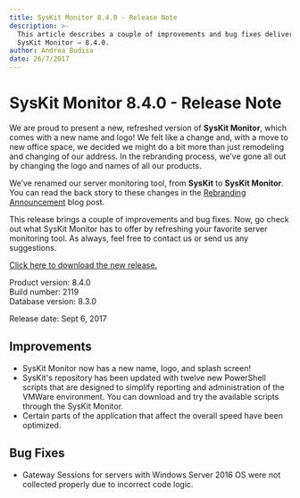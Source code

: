 ```yaml
---
title: SysKit Monitor 8.4.0 - Release Note
description: >-
  This article describes a couple of improvements and bug fixes delivered in
  SysKit Monitor – 8.4.0.
author: Andrea Budisa
date: 26/7/2017
---
```


# SysKit Monitor 8.4.0 - Release Note

We are proud to present a new, refreshed version of **SysKit Monitor**, which comes with a new name and logo! We felt like a change and, with a move to new office space, we decided we might do a bit more than just remodeling and changing of our address. In the rebranding process, we’ve gone all out by changing the logo and names of all our products.

We’ve renamed our server monitoring tool, from **SysKit** to **SysKit Monitor**. You can read the back story to these changes in the [Rebranding Announcement](https://www.syskit.com/blog/rebranding-announcement-syskit) blog post.

This release brings a couple of improvements and bug fixes. Now, go check out what SysKit Monitor has to offer by refreshing your favorite server monitoring tool. As always, feel free to contact us or send us any suggestions.

[Click here to download the new release.](https://www.syskit.com/products/monitor/download)

Product version: 8.4.0  
Build number: 2119  
Database version: 8.3.0

Release date: Sept 6, 2017

## Improvements

* SysKit Monitor now has a new name, logo, and splash screen!
* SysKit's repository has been updated with twelve new PowerShell scripts that are designed to simplify reporting and administration of the VMWare environment. You can download and try the available scripts through the SysKit Monitor.
* Certain parts of the application that affect the overall speed have been optimized.

## Bug Fixes

* Gateway Sessions for servers with Windows Server 2016 OS were not collected properly due to incorrect code logic.

